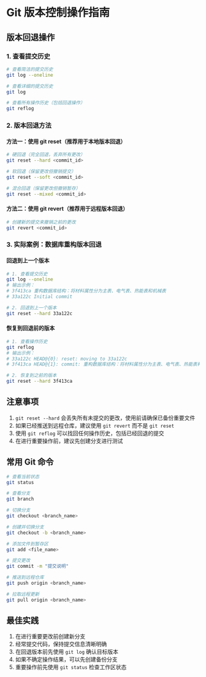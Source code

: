 # Git 版本控制操作指南

## 版本回退操作

### 1. 查看提交历史
```bash
# 查看简洁的提交历史
git log --oneline

# 查看详细的提交历史
git log

# 查看所有操作历史（包括回退操作）
git reflog
```

### 2. 版本回退方法

#### 方法一：使用 git reset（推荐用于本地版本回退）
```bash
# 硬回退（完全回退，丢弃所有更改）
git reset --hard <commit_id>

# 软回退（保留更改但撤销提交）
git reset --soft <commit_id>

# 混合回退（保留更改但撤销暂存）
git reset --mixed <commit_id>
```

#### 方法二：使用 git revert（推荐用于远程版本回退）
```bash
# 创建新的提交来撤销之前的更改
git revert <commit_id>
```

### 3. 实际案例：数据库重构版本回退

#### 回退到上一个版本
```bash
# 1. 查看提交历史
git log --oneline
# 输出示例：
# 3f413ca 重构数据库结构：将材料属性分为主表、电气表、热能表和机械表
# 33a122c Initial commit

# 2. 回退到上一个版本
git reset --hard 33a122c
```

#### 恢复到回退前的版本
```bash
# 1. 查看操作历史
git reflog
# 输出示例：
# 33a122c HEAD@{0}: reset: moving to 33a122c
# 3f413ca HEAD@{1}: commit: 重构数据库结构：将材料属性分为主表、电气表、热能表和机械表

# 2. 恢复到之前的版本
git reset --hard 3f413ca
```

## 注意事项

1. `git reset --hard` 会丢失所有未提交的更改，使用前请确保已备份重要文件
2. 如果已经推送到远程仓库，建议使用 `git revert` 而不是 `git reset`
3. 使用 `git reflog` 可以找回任何操作历史，包括已经回退的提交
4. 在进行重要操作前，建议先创建分支进行测试

## 常用 Git 命令

```bash
# 查看当前状态
git status

# 查看分支
git branch

# 切换分支
git checkout <branch_name>

# 创建并切换分支
git checkout -b <branch_name>

# 添加文件到暂存区
git add <file_name>

# 提交更改
git commit -m "提交说明"

# 推送到远程仓库
git push origin <branch_name>

# 拉取远程更新
git pull origin <branch_name>
```

## 最佳实践

1. 在进行重要更改前创建新分支
2. 经常提交代码，保持提交信息清晰明确
3. 在回退版本前先使用 `git log` 确认目标版本
4. 如果不确定操作结果，可以先创建备份分支
5. 重要操作前先使用 `git status` 检查工作区状态 